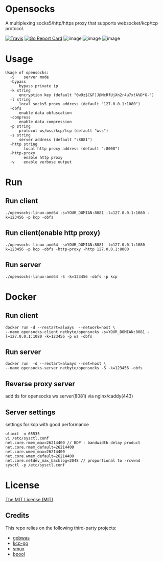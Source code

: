 # Opensocks

A multiplexing socks5/http/https proxy that supports websocket/kcp/tcp protocol.

[![Travis](https://travis-ci.com/net-byte/opensocks.svg?branch=main)](https://github.com/net-byte/opensocks)
[![Go Report Card](https://goreportcard.com/badge/github.com/net-byte/opensocks)](https://goreportcard.com/report/github.com/net-byte/opensocks)
![image](https://img.shields.io/badge/License-MIT-orange)
![image](https://img.shields.io/badge/License-Anti--996-red)
![image](https://img.shields.io/github/downloads/net-byte/opensocks/total.svg)

# Usage
```
Usage of opensocks:
  -S	server mode
  -bypass
      bypass private ip
  -k string
      encryption key (default "6w9z$C&F)J@NcRfUjXn2r4u7x!A%D*G-")
  -l string
      local socks5 proxy address (default "127.0.0.1:1080")
  -obfs
      enable data obfuscation
  -compress
      enable data compression
  -p string
      protocol ws/wss/kcp/tcp (default "wss")
  -s string
      server address (default ":8081")
  -http string
        local http proxy address (default ":8008")
  -http-proxy
        enable http proxy
  -v    enable verbose output
```
# Run
## Run client
```
./opensocks-linux-amd64 -s=YOUR_DOMIAN:8081 -l=127.0.0.1:1080 -k=123456 -p kcp -obfs
```

## Run client(enable http proxy)
```
./opensocks-linux-amd64 -s=YOUR_DOMIAN:8081 -l=127.0.0.1:1080 -k=123456 -p kcp -obfs -http-proxy -http 127.0.0.1:8000
```

## Run server
```
./opensocks-linux-amd64 -S -k=123456 -obfs -p kcp
```

# Docker

## Run client
```
docker run -d --restart=always  --network=host \
--name opensocks-client netbyte/opensocks -s=YOUR_DOMIAN:8081 -l=127.0.0.1:1080 -k=123456 -p ws -obfs
```

## Run server
```
docker run  -d --restart=always --net=host \
--name opensocks-server netbyte/opensocks -S -k=123456 -obfs
```

## Reverse proxy server
add tls for opensocks ws server(8081) via nginx/caddy(443)

## Server settings
settings for kcp with good performance
```
ulimit -n 65535
vi /etc/sysctl.conf
net.core.rmem_max=26214400 // BDP - bandwidth delay product
net.core.rmem_default=26214400
net.core.wmem_max=26214400
net.core.wmem_default=26214400
net.core.netdev_max_backlog=2048 // proportional to -rcvwnd
sysctl -p /etc/sysctl.conf
```

# License
[The MIT License (MIT)](https://raw.githubusercontent.com/net-byte/opensocks/main/LICENSE)

## Credits

This repo relies on the following third-party projects:
- [gobwas](https://github.com/gobwas/ws)
- [kcp-go](https://github.com/xtaci/kcp-go)
- [smux](https://github.com/xtaci/smux)
- [bpool](https://github.com/oxtoacart/bpool)
